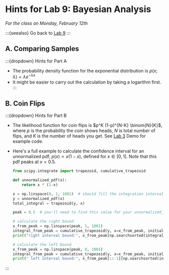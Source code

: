 # Hints for Lab 9: Bayesian Analysis

*For the class on Monday, February 12th*

:::{seealso}
Go back to [Lab 9](../labs/09)
:::

## A. Comparing Samples

:::{dropdown} Hints for Part A
- The probability density function for the exponential distribution is $p(x; \lambda) = \lambda e^{-\lambda x}$
- It might be easier to carry out the calculation by taking a logarithm first.
:::

## B. Coin Flips

:::{dropdown} Hints for Part B

- The likelihood function for coin flips is $p^K (1-p)^{N-K} \binom{N}{K}$,
  where $p$ is the probability the coin shows heads, $N$ is total number of flips, and $K$ is the number of heads you get.
  See [Lab 3](../labs/03) Demo for example code.

- Here's a full example to calculate the confidence interval for an unnormalized pdf, $p(x) \propto x(1-x)$, defined for $x \in [0,1]$.
  Note that this pdf peaks at $x=0.5$.

    ```python
    from scipy.integrate import trapezoid, cumulative_trapezoid

    def unnormalized_pdf(x):
        return x * (1-x)

    x = np.linspace(0, 1, 1001)  # should fill the integration interval
    y = unnormalized_pdf(x)
    total_integral = trapezoid(y, x)

    peak = 0.5  # you'll need to find this value for your unnormalized_pdf

    # calculate the right bound
    x_from_peak = np.linspace(peak, 1, 1001)
    integral_from_peak = cumulative_trapezoid(y, x=x_from_peak, initial=0) / total_integral
    print("right interval bound:", x_from_peak[np.searchsorted(integral_from_peak, 0.95/2)])

    # calculate the left bound
    x_from_peak = np.linspace(peak, 0, 1001)
    integral_from_peak = cumulative_trapezoid(y, x=x_from_peak, initial=0) / total_integral
    print(" left interval bound:", x_from_peak[::-1][np.searchsorted(integral_from_peak[::-1], -0.95/2)])
    ```
:::
